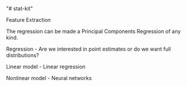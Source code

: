 "# stat-kit" 

Feature Extraction

The regression can be made a Principal Components Regression of any kind.


Regression -
Are we interested in point estimates or do we want full distributions?

Linear model - Linear regression

Nonlinear model - Neural networks